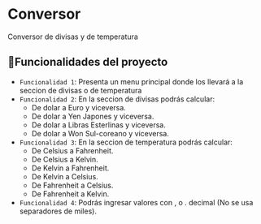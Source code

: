# Conversor
Conversor de divisas y de temperatura
## :hammer:Funcionalidades del proyecto

- `Funcionalidad 1`: Presenta un menu principal donde los llevará a la seccion de divisas o de temperatura
- `Funcionalidad 2`: En la seccion de divisas podrás calcular:
  - De dolar a Euro y viceversa.
  - De dolar a Yen Japones y viceversa.
  - De dolar a Libras Esterlinas y viceversa.
  - De dolar a Won Sul-coreano y viceversa.
- `Funcionalidad 3`: En la seccion de temperatura podrás calcular:
  - De Celsius a Fahrenheit. 
  - De Celsius a Kelvin.
  - De Kelvin a Fahrenheit.
  - De Kelvin a Celsius.
  - De Fahrenheit a Celsius.
  - De Fahrenheit a Kelvin.
- `Funcionalidad 4`: Podrás ingresar valores con , o . decimal (No se usa separadores de miles).
